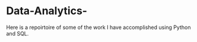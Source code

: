 # Data-Analytics-

Here is a repoirtoire of some of the work I have accomplished using Python and SQL. 

